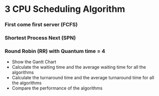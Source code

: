 # 3 CPU Scheduling Algorithm
### First come first server (FCFS)
### Shortest Process Next (SPN)
### Round Robin (RR) with Quantum time = 4

- Show the Gantt Chart
- Calculate the waiting time and the average waiting time for all the algorithms
- Calculate the turnaround time and the average turnaround time for all the algorithms
- Compare the performance of the algorithms
